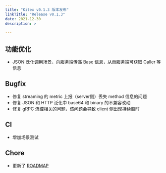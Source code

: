 ```yaml
---
title: "Kitex v0.1.3 版本发布"
linkTitle: "Release v0.1.3"
date: 2021-12-30
description: >

---
```


## 功能优化

* JSON 泛化调用场景，向服务端传递 Base 信息，从而服务端可获取 Caller 等信息

## Bugfix

* 修复 streaming 的 metric 上报（server侧）丢失 method 信息的问题
* 修复 JSON 和 HTTP 泛化中 base64 和 binary 的不兼容改动
* 修复 gRPC 流控相关的问题，该问题会导致 client 侧出现持续超时

## CI

* 增加场景测试

## Chore

* 更新了 [ROADMAP](https://github.com/cloudwego/kitex/blob/develop/ROADMAP.md)
